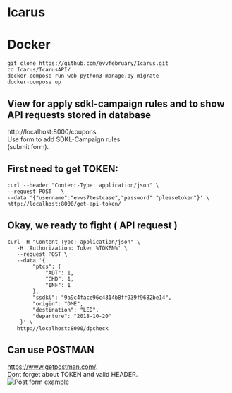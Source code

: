 # Icarus

# Docker
```
git clone https://github.com/evvfebruary/Icarus.git
cd Icarus/IcarusAPI/
docker-compose run web python3 manage.py migrate
docker-compose up
```

## View for apply sdkl-campaign rules and to show API requests stored in database
http://localhost:8000/coupons.  
Use form to add SDKL-Campaign rules.  
(submit form).

## First need to get TOKEN:
```
curl --header "Content-Type: application/json" \
--request POST   \
--data '{"username":"evvs7testcase","password":"pleasetoken"}' \
http://localhost:8000/get-api-token/
```

## Okay, we ready to fight ( API request )
```
curl -H "Content-Type: application/json" \
   -H 'Authorization: Token %TOKEN%' \
   --request POST \
   --data '{
        "ptcs": {
            "ADT": 1,
            "CHD": 1,
            "INF": 1
        },
        "ssdkl": "9a9c4face96c4314b8ff939f9682be14",
        "origin": "DME",
        "destination": "LED",
        "departure": "2018-10-20"
    }' \
   http://localhost:8000/dpcheck
```

## Can use POSTMAN
https://www.getpostman.com/.   
Dont forget about TOKEN and valid HEADER.  
![Post form example](https://preview.ibb.co/b6tD9U/2018-10-13-19-48-18.png)

